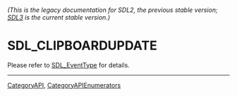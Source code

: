 ###### (This is the legacy documentation for SDL2, the previous stable version; [SDL3](https://wiki.libsdl.org/SDL3/) is the current stable version.)
# SDL_CLIPBOARDUPDATE

Please refer to [SDL_EventType](SDL_EventType) for details.

----
[CategoryAPI](CategoryAPI), [CategoryAPIEnumerators](CategoryAPIEnumerators)

